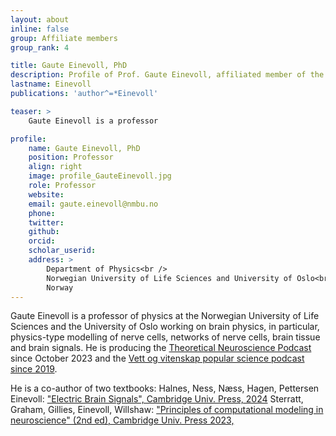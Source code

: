 ```yaml
---
layout: about
inline: false
group: Affiliate members
group_rank: 4

title: Gaute Einevoll, PhD
description: Profile of Prof. Gaute Einevoll, affiliated member of the bioAI group.
lastname: Einevoll
publications: 'author^=*Einevoll'

teaser: >
    Gaute Einevoll is a professor

profile:
    name: Gaute Einevoll, PhD
    position: Professor 
    align: right
    image: profile_GauteEinevoll.jpg
    role: Professor
    website: 
    email: gaute.einevoll@nmbu.no
    phone: 
    twitter: 
    github:
    orcid:
    scholar_userid:
    address: >
        Department of Physics<br />
        Norwegian University of Life Sciences and University of Oslo<br />      
        Norway
---
```


Gaute Einevoll is a professor of physics at the Norwegian University of Life Sciences and the University of Oslo working on brain physics, in particular, physics-type modelling of nerve cells, networks of nerve cells, brain tissue and brain signals.
He is producing the [Theoretical Neuroscience Podcast](theoreticalneuroscience.no) since October 2023 and the [Vett og vitenskap popular science podcast since 2019](vettogvitenskap.no).

He is a co-author of two textbooks:
Halnes, Ness, Næss, Hagen, Pettersen Einevoll: ["Electric Brain Signals", Cambridge Univ. Press, 2024](www.cambridge.org/electricbrainsignals)
Sterratt, Graham, Gillies, Einevoll, Willshaw: ["Principles of computational modeling in neuroscience" (2nd ed), Cambridge Univ. Press 2023,](www.cambridge.org/sterratt2)


